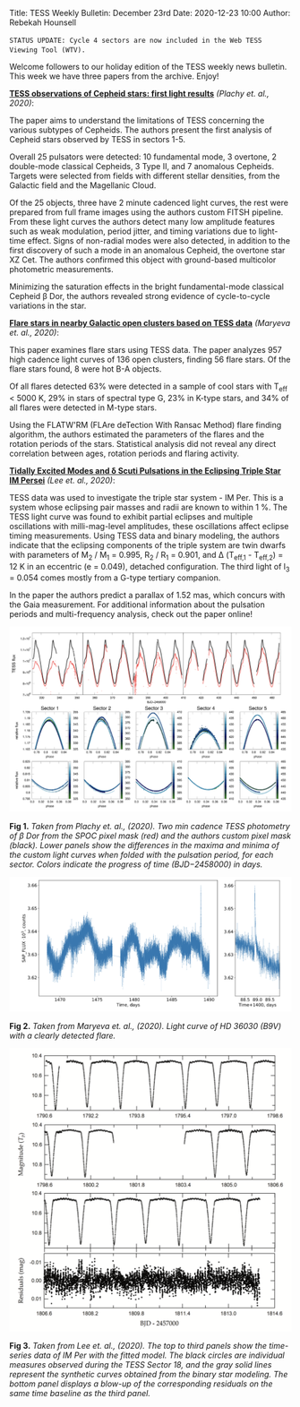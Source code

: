 Title: TESS Weekly Bulletin: December 23rd
Date: 2020-12-23 10:00
Author: Rebekah Hounsell

`STATUS UPDATE: Cycle 4 sectors are now included in the Web TESS Viewing Tool (WTV).`

Welcome followers to our holiday edition of the TESS  weekly news bulletin. This week we have three papers from the archive. Enjoy!

**[TESS observations of Cepheid stars: first light results](https://arxiv.org/abs/2012.09709)** *(Plachy et. al., 2020)*:

The paper aims to understand the limitations of TESS concerning the various subtypes of Cepheids. The authors present the first analysis of Cepheid stars observed by TESS in sectors 1-5.

Overall 25 pulsators were detected: 10 fundamental mode, 3 overtone, 2 double-mode classical Cepheids, 3 Type II, and 7 anomalous Cepheids. Targets were selected from fields with different stellar densities, from the Galactic field and the Magellanic Cloud.

Of the 25 objects, three have 2 minute cadenced light curves, the rest were prepared from full frame images using the authors custom FITSH pipeline. From these light curves the authors detect many low amplitude features such as weak modulation, period jitter, and timing variations due to light-time effect. Signs of non-radial modes were also detected, in addition to the first discovery of such a mode in an anomalous Cepheid, the overtone star XZ Cet. The authors confirmed this object with ground-based multicolor photometric measurements.

Minimizing the saturation effects in the bright fundamental-mode classical Cepheid β Dor, the authors revealed strong evidence of cycle-to-cycle variations in the star. 

**[Flare stars in nearby Galactic open clusters based on TESS data](https://arxiv.org/abs/2012.09981)** *(Maryeva et. al., 2020)*:

This paper examines flare stars using TESS data. The paper analyzes 957 high cadence light curves of 136 open clusters, finding 56 flare stars. Of the flare stars found, 8 were hot B-A objects.

Of all flares detected 63% were detected in a sample of cool stars with T<sub>eff</sub> < 5000 K, 29% in stars of spectral type G, 23% in K-type stars, and 34% of all flares were detected in M-type stars.

Using the FLATW'RM (FLAre deTection With Ransac Method) flare finding algorithm, the authors estimated the parameters of the flares and the rotation periods of the stars. Statistical analysis did not reveal any direct correlation between ages, rotation periods and flaring activity.


**[Tidally Excited Modes and δ Scuti Pulsations in the Eclipsing Triple Star IM Persei](https://arxiv.org/abs/2012.11395)** *(Lee et. al., 2020)*:

TESS data was used to investigate the triple star system - IM Per. This is a system whose eclipsing pair masses and radii are known to within 1 %. The TESS light curve was found to exhibit partial eclipses and multiple oscillations with milli-mag-level amplitudes, these oscillations affect eclipse timing measurements. Using TESS data and binary modeling, the authors indicate that the eclipsing components of the triple system are twin dwarfs with parameters of M<sub>2</sub> / M<sub>1</sub> = 0.995, R<sub>2</sub> / R<sub>1</sub> = 0.901, and Δ (T<sub>eff,1</sub> - T<sub>eff,2</sub>) = 12 K in an eccentric (e = 0.049), detached configuration. The third light of
l<sub>3</sub> = 0.054 comes mostly from a G-type tertiary companion. 

In the paper the authors predict a parallax of 1.52 mas, which concurs with the Gaia measurement. For additional information about the pulsation periods and multi-frequency analysis, check out the paper online!


![Plachy](images/news/Plachy_2020.png)

**Fig 1.** *Taken from  Plachy et. al., (2020). Two min cadence TESS photometry	of β Dor from the SPOC pixel mask (red) and the authors  custom pixel mask (black). Lower panels show the differences in the maxima and minima of the custom light curves when folded with the pulsation period, for each sector. Colors indicate the progress of time (BJD−2458000) in days.*

![Maryeva](images/news/Maryeva_2020.png)

**Fig 2.** *Taken from Maryeva et. al., (2020). Light curve of HD 36030 (B9V) with a clearly detected flare.*

![Lee](images/news/Lee_2020.png)

**Fig 3.** *Taken from Lee et. al., (2020). The top to third panels show the time-series data of IM Per with the fitted model. The black circles are individual measures observed during the TESS Sector 18, and the gray solid lines represent the synthetic curves obtained from the binary star modeling. The bottom panel displays a blow-up of the corresponding residuals on the same time baseline as the third panel.*

